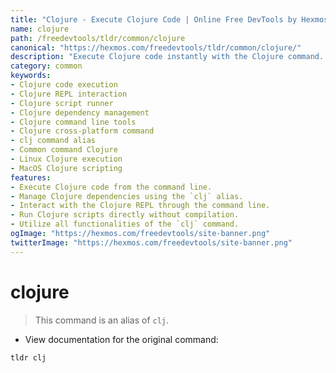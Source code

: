 ```yaml
---
title: "Clojure - Execute Clojure Code | Online Free DevTools by Hexmos"
name: clojure
path: /freedevtools/tldr/common/clojure
canonical: "https://hexmos.com/freedevtools/tldr/common/clojure/"
description: "Execute Clojure code instantly with the Clojure command.  Run scripts, manage dependencies, and interact with the REPL. Free online tool, no registration required."
category: common
keywords:
- Clojure code execution
- Clojure REPL interaction
- Clojure script runner
- Clojure dependency management
- Clojure command line tools
- Clojure cross-platform command
- clj command alias
- Common command Clojure
- Linux Clojure execution
- MacOS Clojure scripting
features:
- Execute Clojure code from the command line.
- Manage Clojure dependencies using the `clj` alias.
- Interact with the Clojure REPL through the command line.
- Run Clojure scripts directly without compilation.
- Utilize all functionalities of the `clj` command.
ogImage: "https://hexmos.com/freedevtools/site-banner.png"
twitterImage: "https://hexmos.com/freedevtools/site-banner.png"
---
```


# clojure

> This command is an alias of `clj`.

- View documentation for the original command:

`tldr clj`
